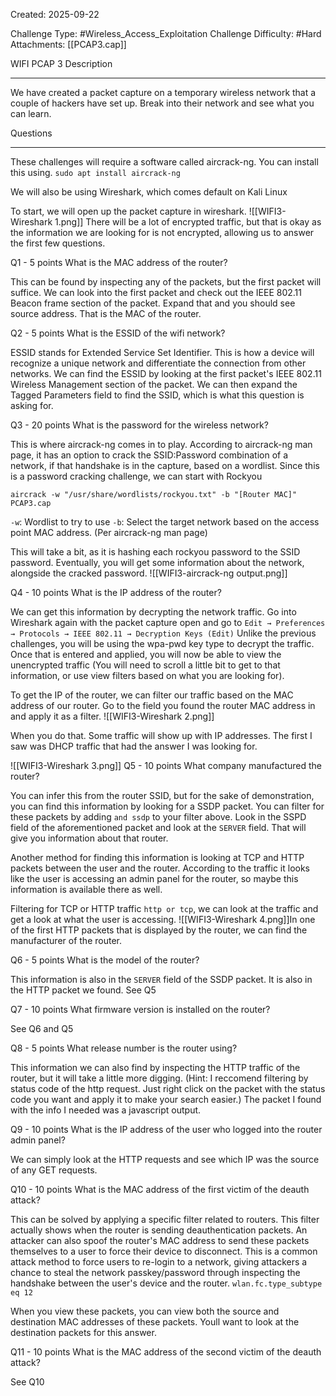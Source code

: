 Created: 2025-09-22

Challenge Type: #Wireless_Access_Exploitation 
Challenge Difficulty: #Hard
Attachments: [[PCAP3.cap]]

WIFI PCAP 3
Description
***
We have created a packet capture on a temporary wireless network that a couple of hackers have set up. Break into their network and see what you can learn.

Questions
***
These challenges will require a software called aircrack-ng. You can install this using.
`sudo apt install aircrack-ng`

We will also be using Wireshark, which comes default on Kali Linux

To start, we will open up the packet capture in wireshark. 
![[WIFI3-Wireshark 1.png]]
There will be a lot of encrypted traffic, but that is okay as the information we are looking for is not encrypted, allowing us to answer the first few questions.

Q1 - 5 points
What is the MAC address of the router?

This can be found by inspecting any of the packets, but the first packet will suffice. We can look into the first packet and check out the IEEE 802.11 Beacon frame section of the packet. Expand that and you should see source address. That is the MAC of the router.

Q2 - 5 points
What is the ESSID of the wifi network?

ESSID stands for Extended Service Set Identifier. This is how a device will recognize a unique network and differentiate the connection from other networks. We can find the ESSID by looking at the first packet's IEEE 802.11 Wireless Management section of the packet. We can then expand the Tagged Parameters field to find the SSID, which is what this question is asking for.

Q3 - 20 points
What is the password for the wireless network?

This is where aircrack-ng comes in to play. According to aircrack-ng man page, it has an option to crack the SSID:Password combination of a network, if that handshake is in the capture, based on a wordlist. Since this is a password cracking challenge, we can start with Rockyou

`aircrack -w "/usr/share/wordlists/rockyou.txt" -b "[Router MAC]" PCAP3.cap`

`-w`: Wordlist to try to use
`-b`: Select the target network based on the access point MAC address. (Per aircrack-ng man page)

This will take a bit, as it is hashing each rockyou password to the SSID password. Eventually, you will get some information about the network, alongside the cracked password. 
![[WIFI3-aircrack-ng output.png]]

Q4 - 10 points
What is the IP address of the router?

We can get this information by decrypting the network traffic. Go into Wireshark again with the packet capture open and go to `Edit → Preferences → Protocols → IEEE 802.11 → Decryption Keys (Edit)`
Unlike the previous challenges, you will be using the wpa-pwd key type to decrypt the traffic. Once that is entered and applied, you will now be able to view the unencrypted traffic (You will need to scroll a little bit to get to that information, or use view filters based on what you are looking for).

To get the IP of the router, we can filter our traffic based on the MAC address of our router. Go to the field you found the router MAC address in and apply it as a filter.
![[WIFI3-Wireshark 2.png]]

When you do that. Some traffic will show up with IP addresses. The first I saw was DHCP traffic that had the answer I was looking for.

![[WIFI3-Wireshark 3.png]]
Q5 - 10 points
What company manufactured the router?

You can infer this from the router SSID, but for the sake of demonstration, you can find this information by looking for a SSDP packet. You can filter for these packets by adding `and ssdp` to your filter above. Look in the SSPD field of the aforementioned packet and look at the `SERVER` field. That will give you information about that router.

Another method for finding this information is looking at TCP and HTTP packets between the user and the router. According to the traffic it looks like the user is accessing an admin panel for the router, so maybe this information is available there as well. 

Filtering for TCP or HTTP traffic `http or tcp`, we can look at the traffic and get a look at what the user is accessing.
![[WIFI3-Wireshark 4.png]]In one of the first HTTP packets that is displayed by the router, we can find the manufacturer of the router. 

Q6 - 5 points
What is the model of the router?

This information is also in the `SERVER` field of the SSDP packet. It is also in the HTTP packet we found. See Q5

Q7 - 10 points
What firmware version is installed on the router?

See Q6 and Q5

Q8 - 5 points
What release number is the router using?

This information we can also find by inspecting the HTTP traffic of the router, but it will take a little more digging. (Hint: I reccomend filtering by status code of the http request. Just right click on the packet with the status code you want and apply it to make your search easier.) The packet I found with the info I needed was a javascript output.

Q9 - 10 points
What is the IP address of the user who logged into the router admin panel?

We can simply look at the HTTP requests and see which IP was the source of any GET requests.

Q10 - 10 points
What is the MAC address of the first victim of the deauth attack?

This can be solved by applying a specific filter related to routers. This filter actually shows when the router is sending deauthentication packets. An attacker can also spoof the router's MAC address to send these packets themselves to a user to force their device to disconnect. This is a common attack method to force users to re-login to a network, giving attackers a chance to steal the network passkey/password through inspecting the handshake between the user's device and the router.
`wlan.fc.type_subtype eq 12`

When you view these packets, you can view both the source and destination MAC addresses of these packets. Youll want to look at the destination packets for this answer. 

Q11 - 10 points
What is the MAC address of the second victim of the deauth attack?

See Q10